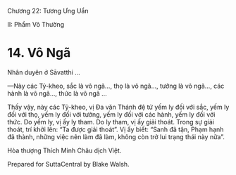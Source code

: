  

Chương 22: Tương Ưng Uẩn

II: Phẩm Vô Thường

# 14\. Vô Ngã

Nhân duyên ở Sāvatthi …

—Này các Tỷ-kheo, sắc là vô ngã…, thọ là vô ngã…, tưởng là vô ngã…, các hành là vô ngã…, thức là vô ngã …

Thấy vậy, này các Tỷ-kheo, vị Ða văn Thánh đệ tử yếm ly đối với sắc, yếm ly đối với thọ, yếm ly đối với tưởng, yếm ly đối với các hành, yếm ly đối với thức. Do yếm ly, vị ấy ly tham. Do ly tham, vị ấy giải thoát. Trong sự giải thoát, trí khởi lên: “Ta được giải thoát”. Vị ấy biết: “Sanh đã tận, Phạm hạnh đã thành, những việc nên làm đã làm, không còn trở lui trạng thái này nữa”.

Hòa thượng Thích Minh Châu dịch Việt.

Prepared for SuttaCentral by Blake Walsh.